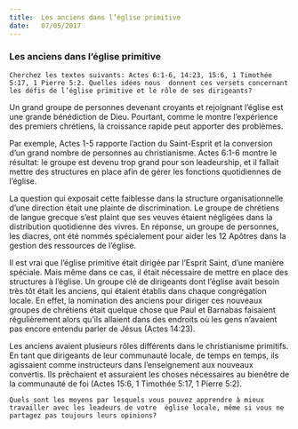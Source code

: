 ```yaml
---
title:  Les anciens dans l’église primitive
date:   07/05/2017
---
```


### Les anciens dans l’église primitive

`Cherchez les textes suivants: Actes 6:1-6, 14:23, 15:6, 1 Timothée 5:17, 1 Pierre 5:2. Quelles idées nous  donnent ces versets concernant les défis de l’église primitive et le rôle de ses dirigeants?`

Un grand groupe de personnes devenant croyants et rejoignant l’église est une grande bénédiction de Dieu.  Pourtant, comme le montre l’expérience des premiers chrétiens, la croissance rapide peut apporter des problèmes.

Par exemple, Actes 1-5 rapporte l’action du Saint-Esprit et la conversion d’un grand nombre de personnes au  christianisme. Actes 6:1-6 montre le résultat: le groupe est devenu trop grand pour son leadeurship, et il fallait mettre des structures en place afin de gérer les fonctions quotidiennes de l’église.

La question qui exposait cette faiblesse dans la structure organisationnelle d’une direction était une plainte de  discrimination. Le groupe de chrétiens de langue grecque s’est plaint que ses veuves étaient négligées dans la  distribution quotidienne des vivres. En réponse, un groupe de personnes, les diacres, ont été nommés  spécialement pour aider les 12 Apôtres dans la gestion des ressources de l’église. 

Il est vrai que l’église primitive était dirigée par l’Esprit Saint, d’une manière spéciale. Mais même dans ce cas, il  était nécessaire de mettre en place des structures à l’église. Un groupe clé de dirigeants dont l’église avait  besoin très tôt était les anciens, qui étaient établis dans chaque congrégation locale. En effet, la nomination  des anciens pour diriger ces nouveaux groupes de chrétiens était quelque chose que Paul et Barnabas faisaient  régulièrement alors qu’ils allaient dans des endroits où les gens n’avaient pas encore entendu parler de Jésus  (Actes 14:23). 

Les anciens avaient plusieurs rôles différents dans le christianisme primitifs. En tant que dirigeants de leur  communauté locale, de temps en temps, ils agissaient comme instructeurs dans l’enseignement aux nouveaux convertis. Ils prêchaient et assuraient les choses nécessaires au bienêtre de la communauté de foi (Actes 15:6,  1 Timothée 5:17, 1 Pierre 5:2). 

`Quels sont les moyens par lesquels vous pouvez apprendre à mieux travailler avec les leadeurs de votre  église locale, même si vous ne partagez pas toujours leurs opinions?`